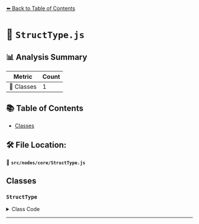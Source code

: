 [⬅️ Back to Table of Contents](../../../index.md)

# 📄 `StructType.js`

## 📊 Analysis Summary

| Metric | Count |
|--------|-------|
| 🧱 Classes | 1 |

## 📚 Table of Contents

- [Classes](#classes)

## 🛠️ File Location:
📂 **`src/nodes/core/StructType.js`**

## Classes

### `StructType`

<details><summary>Class Code</summary>

```ts
class StructType {

	constructor( name, members ) {

		this.name = name;
		this.members = members;
		this.output = false;

	}

}
```
</details>


---